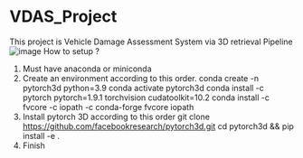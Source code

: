 # VDAS_Project
This project is Vehicle Damage Assessment System via 3D retrieval
Pipeline
![image](https://user-images.githubusercontent.com/68935390/154241479-bf69cc00-799a-4aba-a72d-ee6e297f24a7.png)
How to setup ?
1. Must have anaconda or miniconda
2. Create an environment according to this order.
   conda create -n pytorch3d python=3.9
   conda activate pytorch3d
   conda install -c pytorch pytorch=1.9.1 torchvision cudatoolkit=10.2
   conda install -c fvcore -c iopath -c conda-forge fvcore iopath
3. Install pytorch 3D according to this order
   git clone https://github.com/facebookresearch/pytorch3d.git
   cd pytorch3d && pip install -e .
4. Finish
